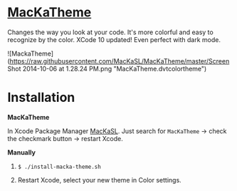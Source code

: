 
# [MacKaTheme](http://github.com/MacKaSL/MacKaTheme) #

Changes the way you look at your code. It's more colorful and easy to recognize by the color. XCode 10 updated! Even perfect with dark mode.

![MackaTheme](https://raw.githubusercontent.com/MacKaSL/MacKaTheme/master/Screen Shot 2014-10-06 at 1.28.24 PM.png "MacKaTheme.dvtcolortheme")

# Installation #

**MacKaTheme**

In Xcode Package Manager [MacKaSL](https://github.com/MacKaSL). Just search for `MacKaTheme` -> check the checkmark button -> restart Xcode.

**Manually**

1. `$ ./install-macka-theme.sh`

2. Restart Xcode, select your new theme in Color settings.
